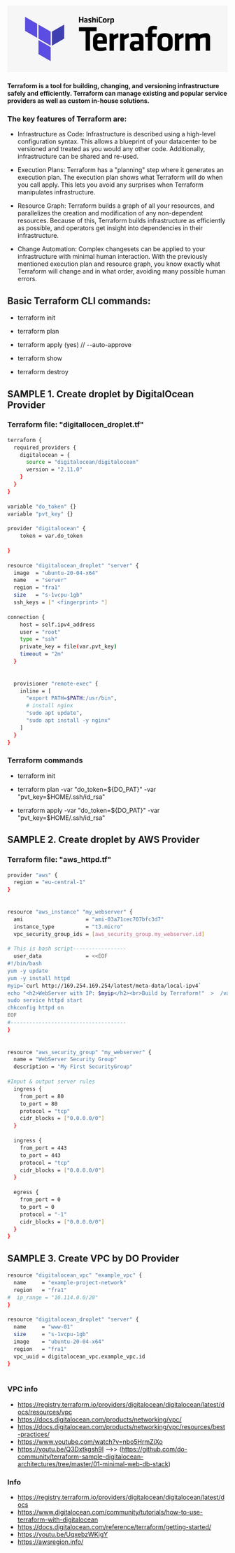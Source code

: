 ![alt](img/terraform-logo.jpg "logo")

#### Terraform is a tool for building, changing, and versioning infrastructure safely and efficiently. Terraform can manage existing and popular service providers as well as custom in-house solutions.

### The key features of Terraform are:

* Infrastructure as Code: Infrastructure is described using a high-level configuration syntax. This allows a blueprint of your datacenter to be versioned and treated as you would any other code. Additionally, infrastructure can be shared and re-used.

* Execution Plans: Terraform has a "planning" step where it generates an execution plan. The execution plan shows what Terraform will do when you call apply. This lets you avoid any surprises when Terraform manipulates infrastructure.

* Resource Graph: Terraform builds a graph of all your resources, and parallelizes the creation and modification of any non-dependent resources. Because of this, Terraform builds infrastructure as efficiently as possible, and operators get insight into dependencies in their infrastructure.

* Change Automation: Complex changesets can be applied to your infrastructure with minimal human interaction. With the previously mentioned execution plan and resource graph, you know exactly what Terraform will change and in what order, avoiding many possible human errors.


## Basic Terraform CLI commands: 

* terraform init

* terraform plan

* terraform apply (yes) // --auto-approve

* terraform show

* terraform destroy



## SAMPLE 1. Create droplet by DigitalOcean Provider

### Terraform file: "digitallocen_droplet.tf"
```bash
terraform {
  required_providers {
    digitalocean = {
      source = "digitalocean/digitalocean"
      version = "2.11.0"
    }
  }
}

variable "do_token" {}
variable "pvt_key" {}

provider "digitalocean" {
    token = var.do_token

}

resource "digitalocean_droplet" "server" {
  image  = "ubuntu-20-04-x64"
  name   = "server"
  region = "fra1"
  size   = "s-1vcpu-1gb"
  ssh_keys = [" <fingerprint> "]

connection {
    host = self.ipv4_address
    user = "root"
    type = "ssh"
    private_key = file(var.pvt_key)
    timeout = "2m"
  }


  provisioner "remote-exec" {
    inline = [
      "export PATH=$PATH:/usr/bin",
      # install nginx
      "sudo apt update",
      "sudo apt install -y nginx"
    ]
  }
}

```

### Terraform commands

* terraform init

* terraform plan -var "do_token=${DO_PAT}" -var "pvt_key=$HOME/.ssh/id_rsa"

* terraform apply -var "do_token=${DO_PAT}" -var "pvt_key=$HOME/.ssh/id_rsa"



## SAMPLE 2. Create droplet by AWS Provider

### Terraform file: "aws_httpd.tf"
```bash
provider "aws" {
  region = "eu-central-1"
}


resource "aws_instance" "my_webserver" {
  ami                    = "ami-03a71cec707bfc3d7"
  instance_type          = "t3.micro"
  vpc_security_group_ids = [aws_security_group.my_webserver.id]

# This is bash script-----------------  
  user_data              = <<EOF
#!/bin/bash
yum -y update
yum -y install httpd
myip=`curl http://169.254.169.254/latest/meta-data/local-ipv4`
echo "<h2>WebServer with IP: $myip</h2><br>Build by Terraform!"  >  /var/www/html/index.html
sudo service httpd start
chkconfig httpd on
EOF
#-------------------------------------
}


resource "aws_security_group" "my_webserver" {
  name = "WebServer Security Group"
  description = "My First SecurityGroup"

#Input & output server rules
  ingress {
    from_port = 80
    to_port = 80
    protocol = "tcp"
    cidr_blocks = ["0.0.0.0/0"]
  }

  ingress {
    from_port = 443
    to_port = 443
    protocol = "tcp"
    cidr_blocks = ["0.0.0.0/0"]
  }

  egress {
    from_port = 0
    to_port = 0
    protocol = "-1"
    cidr_blocks = ["0.0.0.0/0"]
  }
}

```

## SAMPLE 3. Create VPC by DO Provider
```bash
resource "digitalocean_vpc" "example_vpc" {
  name     = "example-project-network"
  region   = "fra1"
#  ip_range = "10.114.0.0/20"
}

resource "digitalocean_droplet" "server" {
  name     = "www-01"
  size     = "s-1vcpu-1gb"
  image    = "ubuntu-20-04-x64"
  region   = "fra1"
  vpc_uuid = digitalocean_vpc.example_vpc.id
}



```

### VPC info
* https://registry.terraform.io/providers/digitalocean/digitalocean/latest/docs/resources/vpc
* https://docs.digitalocean.com/products/networking/vpc/
* https://docs.digitalocean.com/products/networking/vpc/resources/best-practices/
* https://www.youtube.com/watch?v=nbo5HrmZjXo
* https://youtu.be/Q3Dxtkgsh9I  -->> (https://github.com/do-community/terraform-sample-digitalocean-architectures/tree/master/01-minimal-web-db-stack)



### Info

* https://registry.terraform.io/providers/digitalocean/digitalocean/latest/docs
* https://www.digitalocean.com/community/tutorials/how-to-use-terraform-with-digitalocean
* https://docs.digitalocean.com/reference/terraform/getting-started/
* https://youtu.be/UqxebzWKigY
* https://awsregion.info/



